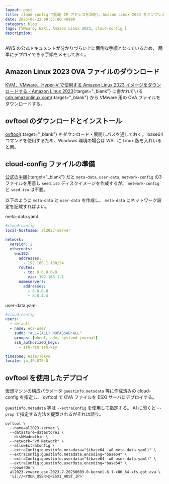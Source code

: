 ```yaml
---
layout: post
title: cloud-config で固定 IP アドレスを設定し Amazon Linux 2023 をオンプレミスの VMware ESXi サーバ上にデプロイする
date: 2025-06-22 09:55:00 +0900
category: blog
tags: [VMware, ESXi, Amazon Linux 2023, cloud-config ]
description:
---
```


AWS の公式ドキュメントが分かりづらい上に面倒な手順となっているため、
簡単にデプロイできる手順をメモしておく。

## Amazon Linux 2023 OVA ファイルのダウンロード

[KVM、VMware、Hyper-V で使用する Amazon Linux 2023 イメージをダウンロードする - Amazon Linux 2023](https://docs.aws.amazon.com/ja_jp/linux/al2023/ug/outside-ec2-download.html){:target="_blank"}
に書かれている
[cdn.amazonlinux.com](https://cdn.amazonlinux.com/al2023/os-images/latest/){:target="_blank"}
から VMware 用の OVA ファイルをダウンロードする。

## ovftool のダウンロードとインストール

[ovftool](https://developer.broadcom.com/tools/open-virtualization-format-ovf-tool/latest){:target="_blank"}
をダウンロード・展開しパスを通しておく。
base64 コマンドを使用するため、Windows 環境の場合は WSL に Linux 版を入れいると楽。

## cloud-config ファイルの準備

[公式の手順](https://docs.aws.amazon.com/ja_jp/linux/al2023/ug/seed-iso.html){:target="_blank"}
だと `meta-data`, `user-data`, `network-config` の3ファイルを用意し
`seed.iso` ディスクイメージを作成するが、
`network-config` と `seed.iso` は不要。

以下のように `meta-data` と `user-data` を作成し、
`meta-data` にネットワーク設定を記載すればよい。

meta-data.yaml
```yaml
#cloud-config
local-hostname: al2023-server

network:
  version: 2
  ethernets:
    ens192:
      addresses:
        - 192.168.1.100/24
      routes:
        - to: 0.0.0.0/0
          via: 192.168.1.1
      nameservers:
        addresses:
          - 8.8.8.8
          - 8.8.4.4
```

user-data.yaml
```yaml
#cloud-config
users:
  - default
  - name: ec2-user
    sudo: "ALL=(ALL) NOPASSWD:ALL"
    groups: [wheel, adm, systemd-journal]
    ssh_authorized_keys:
      - ssh-rsa ssh-key

timezone: Asia/Tokyo
locale: ja_JP.UTF-8
```

## ovftool を使用したデプロイ

仮想マシンの構成パラメータ `guestinfo.metadata` 等に作成済みの cloud-config を指定し、
ovftool で OVA ファイルを ESXi サーバにデプロイする。

`guestinfo.metadata` 等は `--extraConfig` を使用して指定する。
AI に聞くと `--prop` で指定する方法を提案されるがそれは誤り。

```shell
ovftool \
  --name=al2023-server \
  --datastore=datastore1 \
  --diskMode=thin \
  --network="VM Network" \
  --allowExtraConfig \
  --extraConfig:guestinfo.metadata="$(base64 -w0 meta-data.yaml)" \
  --extraConfig:guestinfo.metadata.encoding="base64" \
  --extraConfig:guestinfo.userdata="$(base64 -w0 user-data.yaml)" \
  --extraConfig:guestinfo.userdata.encoding="base64" \
  --powerOn \
  al2023-vmware_esx-2023.7.20250609.0-kernel-6.1-x86_64.xfs.gpt.ova \
  'vi://<YOUR_USER>@<ESXI_HOST_IP>'
```
